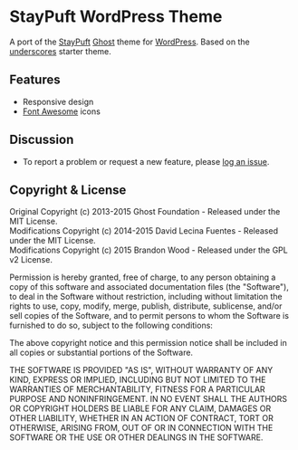 # StayPuft WordPress Theme

A port of the [StayPuft](https://github.com/dlecina/StayPuft) [Ghost](https://github.com/tryghost/ghost/) theme for [WordPress](http://wordpress.org). Based on the [underscores](https://github.com/automattic/_s) starter theme.

## Features

- Responsive design
- [Font Awesome](https://github.com/FortAwesome/Font-Awesome) icons

## Discussion

- To report a problem or request a new feature, please [log an issue](https://github.com/bcwood/StayPuft-WP/issues).

## Copyright & License

Original Copyright (c) 2013-2015 Ghost Foundation - Released under the MIT License.  
Modifications Copyright (c) 2014-2015 David Lecina Fuentes - Released under the MIT License.  
Modifications Copyright (c) 2015 Brandon Wood - Released under the GPL v2 License.

Permission is hereby granted, free of charge, to any person obtaining a copy of this software and associated documentation files (the "Software"), to deal in the Software without restriction, including without limitation the rights to use, copy, modify, merge, publish, distribute, sublicense, and/or sell copies of the Software, and to permit persons to whom the Software is furnished to do so, subject to the following conditions:

The above copyright notice and this permission notice shall be included in all copies or substantial portions of the Software.

THE SOFTWARE IS PROVIDED "AS IS", WITHOUT WARRANTY OF ANY KIND, EXPRESS OR IMPLIED, INCLUDING BUT NOT LIMITED TO THE WARRANTIES OF MERCHANTABILITY, FITNESS FOR A PARTICULAR PURPOSE AND NONINFRINGEMENT. IN NO EVENT SHALL THE AUTHORS OR COPYRIGHT HOLDERS BE LIABLE FOR ANY CLAIM, DAMAGES OR OTHER LIABILITY, WHETHER IN AN ACTION OF CONTRACT, TORT OR OTHERWISE, ARISING FROM, OUT OF OR IN CONNECTION WITH THE SOFTWARE OR THE USE OR OTHER DEALINGS IN THE SOFTWARE.
